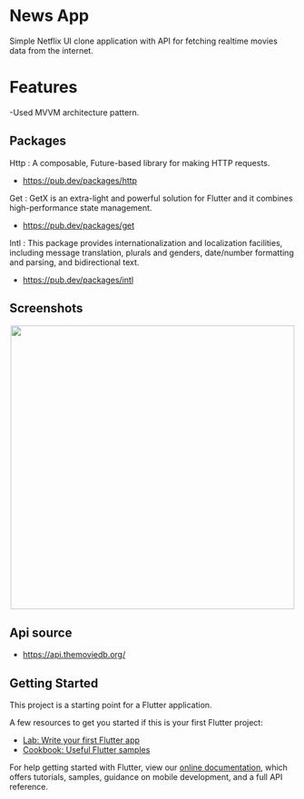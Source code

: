# News App

Simple Netflix UI clone application with API for fetching realtime movies data from the internet.

# Features

-Used MVVM architecture pattern.

## Packages

Http : A composable, Future-based library for making HTTP requests.
* https://pub.dev/packages/http

Get : GetX is an extra-light and powerful solution for Flutter and it combines high-performance state management.
* https://pub.dev/packages/get

Intl : This package provides internationalization and localization facilities, including message translation, plurals and genders, date/number formatting and parsing, and bidirectional text.
* https://pub.dev/packages/intl

## Screenshots

<p align="center">
  <img src="assets/screenshots.gif" height="500em" />
</p>

## Api source

- https://api.themoviedb.org/


## Getting Started

This project is a starting point for a Flutter application.

A few resources to get you started if this is your first Flutter project:

- [Lab: Write your first Flutter app](https://flutter.dev/docs/get-started/codelab)
- [Cookbook: Useful Flutter samples](https://flutter.dev/docs/cookbook)

For help getting started with Flutter, view our
[online documentation](https://flutter.dev/docs), which offers tutorials,
samples, guidance on mobile development, and a full API reference.
